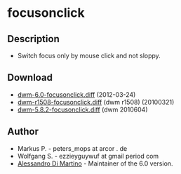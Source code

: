 # focusonclick

## Description

 * Switch focus only by mouse click and not sloppy.

## Download

 * [dwm-6.0-focusonclick.diff](dwm-6.0-focusonclick.diff) (2012-03-24)
 * [dwm-r1508-focusonclick.diff](dwm-r1508-focusonclick.diff) (dwm r1508) (20100321)
 * [dwm-5.8.2-focusonclick.diff](dwm-5.8.2-focusonclick.diff) (dwm 2010604)

## Author

 * Markus P. - peters_mops at arcor . de
 * Wolfgang S. - ezzieyguywuf at gmail period com
 * [Alessandro Di Martino][1] - Maintainer of the 6.0 version.

[1]: http://www.alessandrodimartino.com
